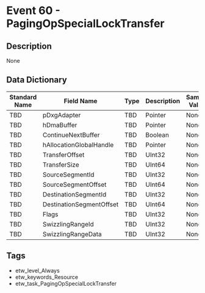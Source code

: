 # Event 60 - PagingOpSpecialLockTransfer

## Description
None

## Data Dictionary
|Standard Name|Field Name|Type|Description|Sample Value|
|---|---|---|---|---|
|TBD|pDxgAdapter|TBD|Pointer|None|None|
|TBD|hDmaBuffer|TBD|Pointer|None|None|
|TBD|ContinueNextBuffer|TBD|Boolean|None|None|
|TBD|hAllocationGlobalHandle|TBD|Pointer|None|None|
|TBD|TransferOffset|TBD|UInt32|None|None|
|TBD|TransferSize|TBD|UInt64|None|None|
|TBD|SourceSegmentId|TBD|UInt32|None|None|
|TBD|SourceSegmentOffset|TBD|UInt64|None|None|
|TBD|DestinationSegmentId|TBD|UInt32|None|None|
|TBD|DestinationSegmentOffset|TBD|UInt64|None|None|
|TBD|Flags|TBD|UInt32|None|None|
|TBD|SwizzlingRangeId|TBD|UInt32|None|None|
|TBD|SwizzlingRangeData|TBD|UInt32|None|None|

## Tags
* etw_level_Always
* etw_keywords_Resource
* etw_task_PagingOpSpecialLockTransfer